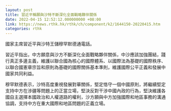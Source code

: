 ```yaml
---
layout: post
title: 習近平稱願與沙特不斷深化全面戰略夥伴關係
date: 2022-04-15 12:52:12.000000000 +08:00
link: https://news.rthk.hk/rthk/ch/component/k2/1644150-20220415.htm
categories: rthk
---
```


國家主席習近平與沙特王儲穆罕默德通電話。

習近平指出，中方願意與沙方不斷深化全面戰略夥伴關係，中沙應該加強團結，踐行真正多邊主義，維護以聯合國為核心的國際體系、以國際法為基礎的國際秩序、以聯合國憲章宗旨和原則為基礎的國際關係基本準則，維護國際公平正義和發展中國家共同利益。

穆罕默德表示，沙特高度重視發展對華關係，堅定恪守一個中國原則，將繼續堅定支持中方在涉疆等問題上的正當立場，堅決反對干涉中國內政的行為，堅決維護各國自主選擇本國政治和人權道路的權利，沙方願與中方加強國際和地區事務的溝通協調，支持中方在重大國際和地區問題的正義立場。
